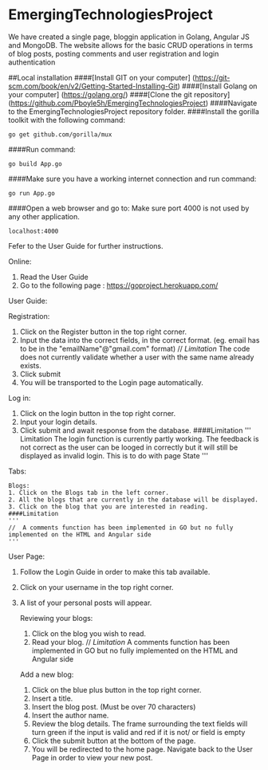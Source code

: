 # EmergingTechnologiesProject
  We have created a single page, bloggin application in Golang, Angular JS and MongoDB.
  The website allows for the basic CRUD operations in terms of blog posts, posting comments and user registration and login authentication

##Local installation
####[Install GIT on your computer] (https://git-scm.com/book/en/v2/Getting-Started-Installing-Git)
####[Install Golang on your computer] (https://golang.org/)
####[Clone the git repository] (https://github.com/Pboyle5h/EmergingTechnologiesProject)
####Navigate to the EmergingTechnologiesProject repository folder.
####Install the gorilla toolkit with the following command:
```
go get github.com/gorilla/mux
```
####Run command:
```
go build App.go
```
####Make sure you have a working internet connection and run command:
```
go run App.go
```
####Open a web browser and go to:
Make sure port 4000 is not used by any other application.
```
localhost:4000
```
Fefer to the User Guide for further instructions.


Online:
1. Read the User Guide
2. Go to the following page : https://goproject.herokuapp.com/

User Guide:

  Registration:
  1. Click on the Register button in the top right corner.
  2. Input the data into the correct fields, in the correct format. (eg. email has to be in the "emailName"@"gmail.com" format)
  // *Limitation* The code does not currently validate whether a user with the same name already exists.
  3. Click submit
  4. You will be transported to the Login page automatically.

  Log in:
  1. Click on the login button in the top right corner.
  2. Input your login details.
  3. Click submit and await response from the database.
  ####Limitation
  '''
  Limitation The login function is currently partly working. The feedback is not correct as the user
  can be looged in correctly but it will still be displayed as invalid login. This is to do with page State
  '''

  Tabs:

    Blogs:
    1. Click on the Blogs tab in the left corner.
    2. All the blogs that are currently in the database will be displayed.
    3. Click on the blog that you are interested in reading.
    ####Limitation
    '''
    //  A comments function has been implemented in GO but no fully implemented on the HTML and Angular side
    '''
  User Page:
   1. Follow the Login Guide in order to make this tab available.
   2. Click on your username in the top right corner.
   3. A list of your personal posts will appear.

      Reviewing your blogs:
      1. Click on the blog you wish to read.
      2. Read your blog.
      // *Limitation* A comments function has been implemented in GO but no fully implemented on the HTML and Angular side

      Add a new blog:
      1. Click on the blue plus button in the top right corner.
      2. Insert a title.
      3. Insert the blog post. (Must be over 70 characters)
      4. Insert the author name.
      5. Review the blog details. The frame surrounding the text fields will turn green if the input is valid and red if it is not/ or field is empty
      6. Click the submit button at the bottom of the page.
      7. You will be redirected to the home page. Navigate back to the User Page in order to view your new post.

